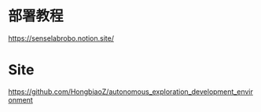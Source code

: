 # 部署教程
https://senselabrobo.notion.site/
# Site
https://github.com/HongbiaoZ/autonomous_exploration_development_environment